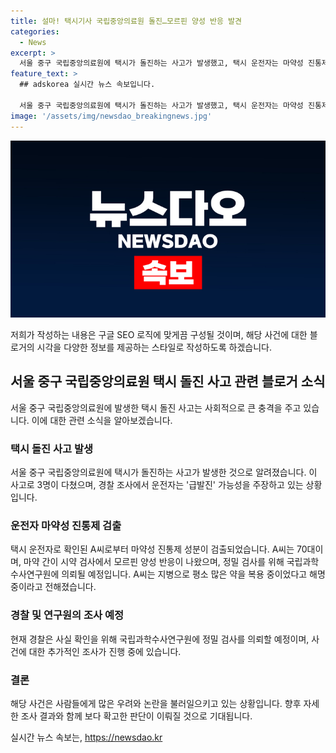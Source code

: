 ```yaml
---
title: 설마! 택시기사 국립중앙의료원 돌진…모르핀 양성 반응 발견
categories:
  - News
excerpt: >
  서울 중구 국립중앙의료원에 택시가 돌진하는 사고가 발생했고, 택시 운전자는 마약성 진통제 성분이 검출됐다. 택시는 3명을 다치게 하며 응급실을 들이받았고, 운전자는 모르핀 양성 반응이 나와 평소 많은 약을 복용 중이었다고 밝혔다. 경찰은 정밀 검사를 실시할 예정이며, 운전자는 급발진 가능성을 주장하고 있다. (150자)
feature_text: >
  ## adskorea 실시간 뉴스 속보입니다.

  서울 중구 국립중앙의료원에 택시가 돌진하는 사고가 발생했고, 택시 운전자는 마약성 진통제 성분이 검출됐다. 택시는 3명을 다치게 하며 응급실을 들이받았고, 운전자는 모르핀 양성 반응이 나와 평소 많은 약을 복용 중이었다고 밝혔다. 경찰은 정밀 검사를 실시할 예정이며, 운전자는 급발진 가능성을 주장하고 있다. (150자)
image: '/assets/img/newsdao_breakingnews.jpg'
---
```


<p><img src="/assets/img/newsdao_breakingnews.jpg" alt="adskorea 속보" /></p>

<p>저희가 작성하는 내용은 구글 SEO 로직에 맞게끔 구성될 것이며, 해당 사건에 대한 블로거의 시각을 다양한 정보를 제공하는 스타일로 작성하도록 하겠습니다.</p>

<h2 data-ke-size="size26">서울 중구 국립중앙의료원 택시 돌진 사고 관련 블로거 소식</h2>

<p data-ke-size="size16">서울 중구 국립중앙의료원에 발생한 택시 돌진 사고는 사회적으로 큰 충격을 주고 있습니다. 이에 대한 관련 소식을 알아보겠습니다.</p>

<h3>택시 돌진 사고 발생</h3>

<p data-ke-size="size16">서울 중구 국립중앙의료원에 택시가 돌진하는 사고가 발생한 것으로 알려졌습니다. 이 사고로 3명이 다쳤으며, 경찰 조사에서 운전자는 '급발진' 가능성을 주장하고 있는 상황입니다.</p>

<h3>운전자 마약성 진통제 검출</h3>

<p data-ke-size="size16">택시 운전자로 확인된 A씨로부터 마약성 진통제 성분이 검출되었습니다. A씨는 70대이며, 마약 간이 시약 검사에서 모르핀 양성 반응이 나왔으며, 정밀 검사를 위해 국립과학수사연구원에 의뢰될 예정입니다. A씨는 지병으로 평소 많은 약을 복용 중이었다고 해명 중이라고 전해졌습니다.</p>

<h3>경찰 및 연구원의 조사 예정</h3>

<p data-ke-size="size16">현재 경찰은 사실 확인을 위해 국립과학수사연구원에 정밀 검사를 의뢰할 예정이며, 사건에 대한 추가적인 조사가 진행 중에 있습니다.</p>

<h3>결론</h3>

<p data-ke-size="size16">해당 사건은 사람들에게 많은 우려와 논란을 불러일으키고 있는 상황입니다. 향후 자세한 조사 결과와 함께 보다 확고한 판단이 이뤄질 것으로 기대됩니다.</p>
실시간 뉴스 속보는, <a href="https://newsdao.kr" rel="dofollow">https://newsdao.kr</a>


